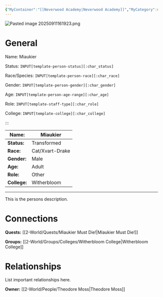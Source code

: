 ```yaml
---
{"MyContainer":"[[Neverwood Academy|Neverwood Academy]]","MyCategory":null,"image":"Pasted image 20250911161923.png","tags":["Category/People"],"obsidianUIMode":"preview","aliases":null,"NoteStatus":"❓","char_status":"Alive","char_race":"Cat","char_gender":"Male","char_role":"Other","char_college":"Witherbloom","char_items":null,"char_age":"Adult","parents":null,"children":null,"enemies":null,"allies":null,"siblings":null,"partner":null,"Connected_Quests":["[[2-World/Quests/Miaukier Must Die!.md|Miaukier Must Die!]]"],"Connected_Groups":["[[Witherbloom College|Witherbloom College]]"],"dg-publish":true,"dg-path":"World/People/Other/Miaukier.md","permalink":"/world/people/other/miaukier/","dgPassFrontmatter":true,"updated":"2025-10-03T15:38:52.000+01:00"}
---
```



![Pasted image 20250911161923.png](/img/user/z_Assets/character_art/NPCs/Pasted%20image%2020250911161923.png)
# General

Name: Miaukier


Status: `INPUT[template-person-status][:char_status]`


Race/Species: `INPUT[template-person-race][:char_race]`


Gender: `INPUT[template-person-gender][:char_gender]`


Age: `INPUT[template-person-age-range][:char_age]`


Role: `INPUT[template-staff-type][:char_role]`


College: `INPUT[template-college][:char_college]`

:::

| Name:        | Miaukier        |
| ------------ | --------------- |
| **Status:**  | Transformed     |
| **Race:**    | Cat/Xvart-Drake |
| **Gender:**  | Male            |
| **Age:**     | Adult           |
| **Role:**    | Other           |
| **College:** | Witherbloom     |


---

This is the persons description. 


# Connections


**Quests:** [[2-World/Quests/Miaukier Must Die!\|Miaukier Must Die!]]

**Groups:** [[2-World/Groups/Colleges/Witherbloom College\|Witherbloom College]]


# Relationships

List important relationships here. 

**Owner:** [[2-World/People/Theodore Moss\|Theodore Moss]]